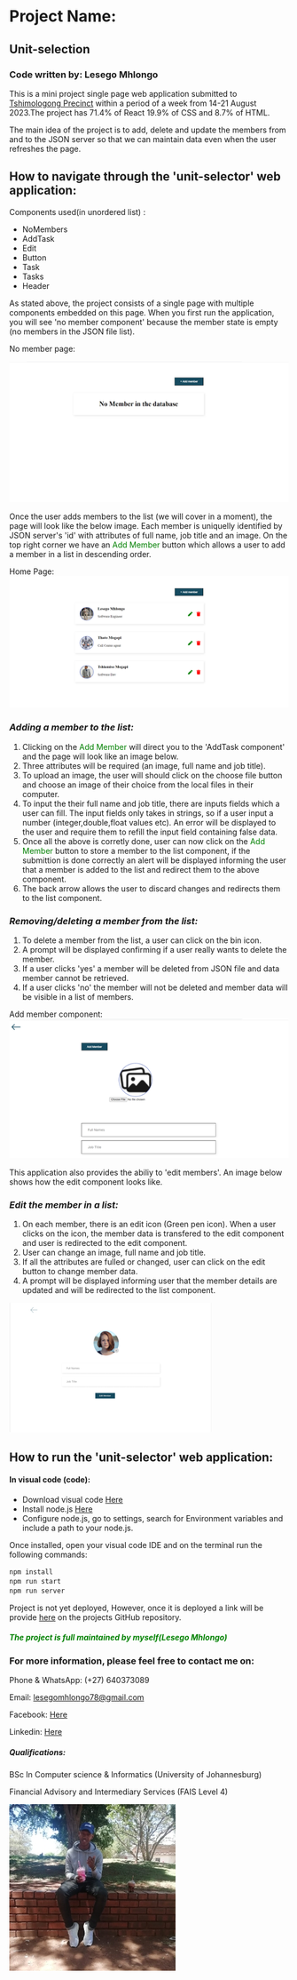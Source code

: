 # Project Name: 

## Unit-selection

### Code written by: Lesego Mhlongo


This is a mini project single page web application submitted to [Tshimologong Precinct](https://tshimologong.joburg/) within a period of a week from 14-21 August 2023.The project has 71.4% of React 19.9% of CSS and 8.7% of HTML. 

The main idea of the project is to add, delete and update the members from and to the JSON server so that we can maintain data even when the user refreshes the page. 

## How to navigate through the 'unit-selector' web application:

Components used(in unordered list) :

+ NoMembers
+ AddTask
+ Edit
+ Button
+ Task
+ Tasks
+ Header

As stated above, the project consists of a single page with multiple components embedded on this page. When you first run the application, you will see 'no member component' because the member state is empty (no members in the JSON file list).

No member page:
  
![](Markdown/HomeNoMember.png) [](README.md)

Once the user adds members to the list (we will cover in a moment), the page will look like the below image. Each member is uniquelly identified by JSON server's 'id' with attributes of full name, job title and an image. On the top right corner we have an  <font color="green">Add Member</font> button which allows a user to add a member in a list in descending order.


Home Page:
![](Markdown/Home.png)

### *Adding a member to the list:*

1. Clicking on the <font color="green">Add Member</font> will direct you to the 'AddTask component' and the page will look like an image below.
2. Three attributes will be required (an image, full name and job title).
3. To upload an image, the user will should click on the choose file button and choose an image of their choice from the local files in their computer.
4. To input the their full name and job title, there are inputs fields which a user can fill. The input fields only takes in strings, so if a user input a number (integer,double,float values etc). An error will be displayed to the user and require them to refill the input field containing false data.
5. Once all the above is corretly done, user can now click on the <font color="green">Add Member</font> button to store a member to the list component, if the submittion is done correctly an alert will be displayed informing the user that a member is added to the list and redirect them to the above component.
6. The back arrow allows the user to discard changes and redirects them to the list component. 

### *Removing/deleting a member from the list:*
1. To delete a member from the list, a user can click on the bin icon.
1. A prompt will be displayed confirming if a user really wants to delete the member. 
2. If a user clicks 'yes' a member will be deleted from JSON file and data member cannot be retrieved.
3. If a user clicks 'no' the member will not be deleted and member data will be visible in a list of members.
   
Add member component:
![Alt text](Markdown/AddScreen.png)

This application also provides the abiliy to 'edit members'. An image below shows how the edit component looks like. 

### *Edit the member in a list:*
1. On each member, there is an edit icon (Green pen icon). When a user clicks on the icon, the member data is transfered to the edit component and user is redirected to the edit component.
2. User can change an image, full name and job title.
3. If all the attributes are fulled or changed, user can click on the edit button to change member data.
4. A prompt will be displayed informing user that the member details are updated and will be redirected to the list component.

![Alt text](Markdown/Edit.png)

## How to run the 'unit-selector' web application:
#### In visual code (code):
* Download visual code [Here](https://code.visualstudio.com/download)
* Install node.js [Here](https://nodejs.org/en/download)
*  Configure node.js, go to settings, search for Environment variables and include a path to your node.js.

Once installed, open your visual code IDE and on the terminal run the following commands:

```bash
npm install
npm run start
npm run server
```


Project is not yet deployed, However, once it is deployed a 
link will be provide [here](https://github.com/LesegoLSG/ReactProjectRepo.git) on the projects GitHub repository.
  

##### <font color="green">The project is full maintained by myself(Lesego Mhlongo)</font>

### For more information, please feel free to contact me on:
Phone & WhatsApp: (+27) 640373089

Email: lesegomhlongo78@gmail.com

Facebook: [Here](https://www.facebook.com/lesego.mhlongo.3)

Linkedin: [Here](https://www.linkedin.com/in/lesego-mhlongo-081a82228)

##### Qualifications: 

BSc In Computer science & Informatics (University of Johannesburg)

Financial Advisory and Intermediary Services (FAIS Level 4)

![Alt text](Markdown/89fe995e-7d05-413d-b35d-c0dedca841f0.jpg)




